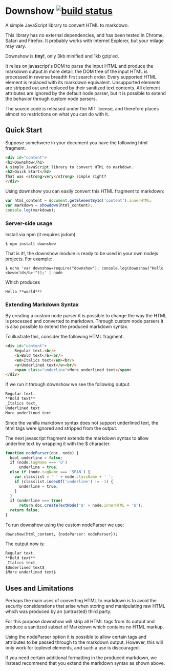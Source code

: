 # Downshow [![build status](https://secure.travis-ci.org/acornejo/downshow.png)](http://travis-ci.org/acornejo/downshow)

A simple JavaScript library to convert HTML to markdown.

This library has no external dependencies, and has been tested 
in Chrome, Safari and Firefox. It probably works with Internet Explorer,
but your milage may vary.

Downshow is **tiny!**, only 3kb minified and 1kb gzip'ed.

It relies on javascript's DOM to parse the input HTML and produce the markdown
output.In more detail, the DOM tree of the input HTML is processed in reverse breadth
first search order. Every supported HTML element is replaced with its markdown
equivalent. Unsupported elements are stripped out and replaced by their
sanitized text contents. All element attributes are ignored by the
default node parser, but it is possible to extend the behavior through
custom node parsers.

The source code is released under the MIT license, and therefore places
almost no restrictions on what you can do with it.

## Quick Start

Suppose somehwere in your document you have the following html fragment.

``` html
<div id="content">
<h1>Downshow</h1>
A simple JavaScript library to convert HTML to markdown.
<h2>Quick Start</h2>
That was <strong>very</strong> simple right?
</div>
```

Using downshow you can easily convert this HTML fragment to markdown:

```js
var html_content = document.getElementById('content').innerHTML;
var markdown = showdown(html_content);
console.log(markdown);
```

### Server-side usage

Install via npm (it requires jsdom).

    $ npm install downshow

That is it!, the downshow module is ready to be used in your own nodejs
projects. For example:

    $ echo 'var downshow=require("downshow"); console.log(downshow("Hello <b>world</b>!"));' | node

Which produces

`Hello **world**!`

### Extending Markdown Syntax

By creating a custom node parser it is possible to change the way the
HTML is processed and converted to markdown. Through custom node parsers
it is also possible to extend the produced markdown syntax.

To illustrate this, consider the following HTML fragment.

```html
<div id="content">
    Regular text.<br/>
    <b>Bold text</b><br/>
    <em>Italics text</em><br/>
    <u>Underlined text</u><br/>
    <span class="underline">More underlined text</span>
</div>
```

If we run it through downshow we see the following output.

```md
Regular text.
**Bold text**
_Italics text_
Underlined text
More underlined text
```

Since the vanilla markdown syntax does not support underlined text, the
html tags were ignored and stripped from the output.

The next javascript fragment extends the markdown syntax to allow
underline text by wrapping it with the $ character.


```js
function nodeParser(doc, node) {
  bool underline = false;
  if (node.tagName === 'U')
      underline = true;
  else if (node.tagName === 'SPAN') {
    var classlist = ' ' + node.className + ' ';
    if (classlist.indexOf('underline') != -1) {
      underline = true;
    }
  }
  if (underline === true)
      return doc.createTextNode('$' + node.innerHTML + '$');
  return false;
}
```

To run downshow using the custom nodeParser we use:

    downshow(html_content, {nodeParser: nodeParser});

The output now is:

```md
Regular text.
**Bold text**
_Italics text_
$Underlined text$
$More underlined text$
```

## Uses and Limitations

Perhaps the main uses of converting HTML to markdown is to avoid the
security considerations that arise when storing and manipulating raw
HTML which was produced by an (untrusted) third party.

For this purpose downshow will strip all HTML tags from its output and
produce a sanitized subset of Markdown which contains no HTML markup. 

Using the nodeParser option it is possible to allow certain tags and
attributes to be passed through to the markdown output. However, this
will only work for toplevel elements, and such a use is discouraged.

If you need certain additional formatting in the produced markdown, we
instead recommend that you extend the markdown syntax as shown above.

